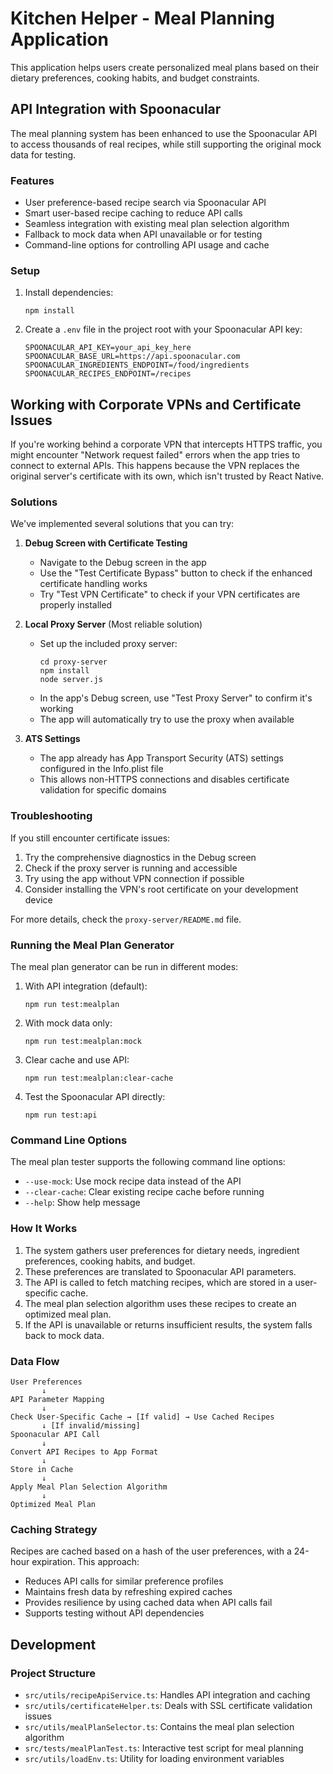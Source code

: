 # Kitchen Helper - Meal Planning Application

This application helps users create personalized meal plans based on their dietary preferences, cooking habits, and budget constraints.

## API Integration with Spoonacular

The meal planning system has been enhanced to use the Spoonacular API to access thousands of real recipes, while still supporting the original mock data for testing.

### Features

- User preference-based recipe search via Spoonacular API
- Smart user-based recipe caching to reduce API calls
- Seamless integration with existing meal plan selection algorithm
- Fallback to mock data when API unavailable or for testing
- Command-line options for controlling API usage and cache

### Setup

1. Install dependencies:
   ```
   npm install
   ```

2. Create a `.env` file in the project root with your Spoonacular API key:
   ```
   SPOONACULAR_API_KEY=your_api_key_here
   SPOONACULAR_BASE_URL=https://api.spoonacular.com
   SPOONACULAR_INGREDIENTS_ENDPOINT=/food/ingredients
   SPOONACULAR_RECIPES_ENDPOINT=/recipes
   ```

## Working with Corporate VPNs and Certificate Issues

If you're working behind a corporate VPN that intercepts HTTPS traffic, you might encounter "Network request failed" errors when the app tries to connect to external APIs. This happens because the VPN replaces the original server's certificate with its own, which isn't trusted by React Native.

### Solutions

We've implemented several solutions that you can try:

1. **Debug Screen with Certificate Testing**
   - Navigate to the Debug screen in the app
   - Use the "Test Certificate Bypass" button to check if the enhanced certificate handling works
   - Try "Test VPN Certificate" to check if your VPN certificates are properly installed

2. **Local Proxy Server** (Most reliable solution)
   - Set up the included proxy server:
     ```
     cd proxy-server
     npm install
     node server.js
     ```
   - In the app's Debug screen, use "Test Proxy Server" to confirm it's working
   - The app will automatically try to use the proxy when available

3. **ATS Settings**
   - The app already has App Transport Security (ATS) settings configured in the Info.plist file
   - This allows non-HTTPS connections and disables certificate validation for specific domains

### Troubleshooting

If you still encounter certificate issues:

1. Try the comprehensive diagnostics in the Debug screen
2. Check if the proxy server is running and accessible
3. Try using the app without VPN connection if possible
4. Consider installing the VPN's root certificate on your development device

For more details, check the `proxy-server/README.md` file.

### Running the Meal Plan Generator

The meal plan generator can be run in different modes:

1. With API integration (default):
   ```
   npm run test:mealplan
   ```

2. With mock data only:
   ```
   npm run test:mealplan:mock
   ```

3. Clear cache and use API:
   ```
   npm run test:mealplan:clear-cache
   ```

4. Test the Spoonacular API directly:
   ```
   npm run test:api
   ```

### Command Line Options

The meal plan tester supports the following command line options:

- `--use-mock`: Use mock recipe data instead of the API
- `--clear-cache`: Clear existing recipe cache before running
- `--help`: Show help message

### How It Works

1. The system gathers user preferences for dietary needs, ingredient preferences, cooking habits, and budget.
2. These preferences are translated to Spoonacular API parameters.
3. The API is called to fetch matching recipes, which are stored in a user-specific cache.
4. The meal plan selection algorithm uses these recipes to create an optimized meal plan.
5. If the API is unavailable or returns insufficient results, the system falls back to mock data.

### Data Flow

```
User Preferences
       ↓
API Parameter Mapping
       ↓
Check User-Specific Cache → [If valid] → Use Cached Recipes
       ↓ [If invalid/missing]
Spoonacular API Call
       ↓
Convert API Recipes to App Format
       ↓
Store in Cache
       ↓
Apply Meal Plan Selection Algorithm
       ↓
Optimized Meal Plan
```

### Caching Strategy

Recipes are cached based on a hash of the user preferences, with a 24-hour expiration. This approach:
- Reduces API calls for similar preference profiles
- Maintains fresh data by refreshing expired caches
- Provides resilience by using cached data when API calls fail
- Supports testing without API dependencies

## Development

### Project Structure

- `src/utils/recipeApiService.ts`: Handles API integration and caching
- `src/utils/certificateHelper.ts`: Deals with SSL certificate validation issues
- `src/utils/mealPlanSelector.ts`: Contains the meal plan selection algorithm
- `src/tests/mealPlanTest.ts`: Interactive test script for meal planning
- `src/utils/loadEnv.ts`: Utility for loading environment variables 